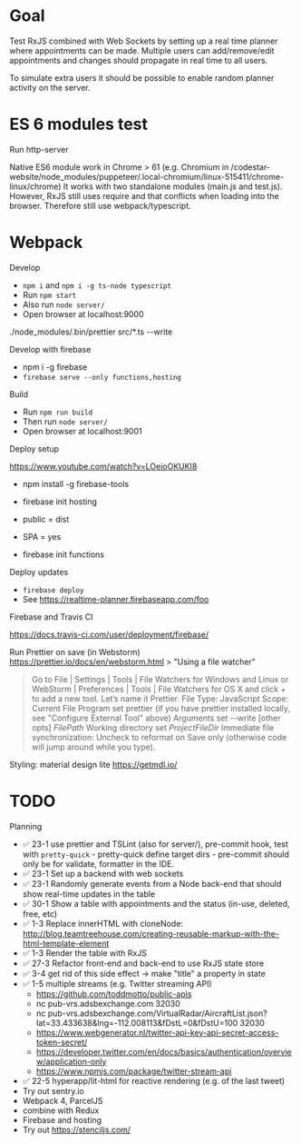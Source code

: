 # Goal

Test RxJS combined with Web Sockets by setting up a real time planner where appointments can be made. Multiple users
can add/remove/edit appointments and changes should propagate in real time to all users.

To simulate extra users it should be possible to enable random planner activity on the server.

# ES 6 modules test

Run http-server

Native ES6 module work in Chrome > 61 (e.g. Chromium in /codestar-website/node_modules/puppeteer/.local-chromium/linux-515411/chrome-linux/chrome)
It works with two standalone modules (main.js and test.js).
However, RxJS still uses require and that conflicts when loading into the browser.
Therefore still use webpack/typescript.

# Webpack

Develop

* `npm i` and `npm i -g ts-node typescript`
* Run `npm start`
* Also run `node server/`
* Open browser at localhost:9000

./node_modules/.bin/prettier src/\*.ts --write

Develop with firebase

* npm i -g firebase
* `firebase serve --only functions,hosting`

Build

* Run `npm run build`
* Then run `node server/`
* Open browser at localhost:9001

Deploy setup

https://www.youtube.com/watch?v=LOeioOKUKI8

* npm install -g firebase-tools
* firebase init hosting
* public = dist
* SPA = yes

* firebase init functions

Deploy updates

* `firebase deploy`
* See https://realtime-planner.firebaseapp.com/foo

Firebase and Travis CI

https://docs.travis-ci.com/user/deployment/firebase/

Run Prettier on save (in Webstorm)
https://prettier.io/docs/en/webstorm.html > "Using a file watcher"
> Go to File | Settings | Tools | File Watchers for Windows and Linux or WebStorm | Preferences | Tools | File Watchers for OS X and click + to add a new tool. Let’s name it Prettier.
> File Type: JavaScript
> Scope: Current File
> Program set prettier (if you have prettier installed locally, see "Configure External Tool" above)
> Arguments set --write [other opts] $FilePath$
> Working directory set $ProjectFileDir$
> Immediate file synchronization: Uncheck to reformat on Save only (otherwise code will jump around while you type).

Styling: material design lite
https://getmdl.io/


# TODO

Planning

* ✅ 23-1 use prettier and TSLint (also for server/), pre-commit hook, test with `pretty-quick` - pretty-quick define target dirs - pre-commit should only be for validate, formatter in the IDE. 
* ✅ 23-1 Set up a backend with web sockets
* ✅ 23-1 Randomly generate events from a Node back-end that should show real-time updates in the table
* ✅ 30-1 Show a table with appointments and the status (in-use, deleted, free, etc)
* ✅ 1-3 Replace innerHTML with cloneNode: http://blog.teamtreehouse.com/creating-reusable-markup-with-the-html-template-element
* ✅ 1-3 Render the table with RxJS
* ✅ 27-3 Refactor front-end and back-end to use RxJS state store
* ✅ 3-4 get rid of this side effect -> make "title" a property in state
* ✅ 1-5 multiple streams (e.g. Twitter streaming API)
    * https://github.com/toddmotto/public-apis
    * nc pub-vrs.adsbexchange.com 32030
    * nc pub-vrs.adsbexchange.com/VirtualRadar/AircraftList.json?lat=33.433638&lng=-112.008113&fDstL=0&fDstU=100 32030
    * https://www.webgenerator.nl/twitter-api-key-api-secret-access-token-secret/
    * https://developer.twitter.com/en/docs/basics/authentication/overview/application-only
    * https://www.npmjs.com/package/twitter-stream-api
* ✅ 22-5 hyperapp/lit-html for reactive rendering (e.g. of the last tweet)
* Try out sentry.io 
* Webpack 4, ParcelJS
* combine with Redux
* Firebase and hosting
* Try out https://stenciljs.com/
